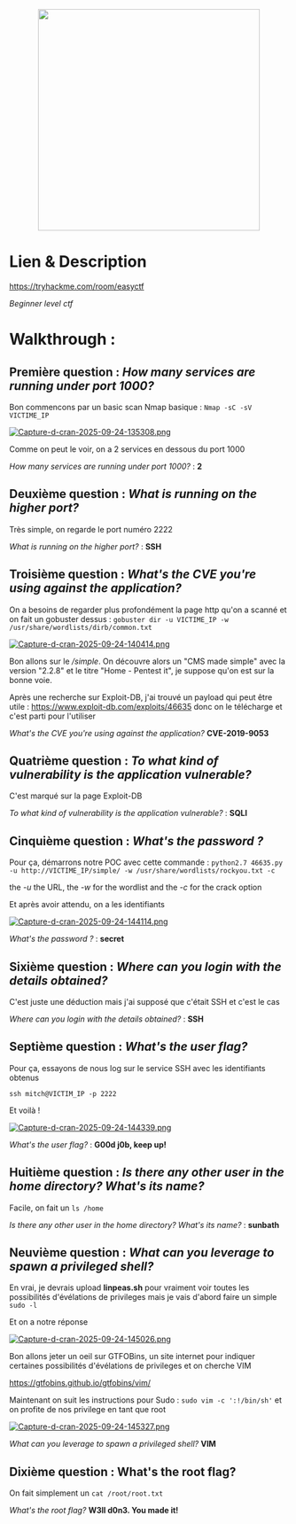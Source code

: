 <div align="center">
<img src="https://tryhackme-images.s3.amazonaws.com/room-icons/f28ade2b51eb7aeeac91002d41f29c47.png" height="400"></img>
</div>

# Lien & Description
https://tryhackme.com/room/easyctf

*Beginner level ctf*

# Walkthrough :

## **Première question** : *How many services are running under port 1000?*
Bon commencons par un basic scan Nmap basique :
`Nmap -sC -sV VICTIME_IP`

[![Capture-d-cran-2025-09-24-135308.png](https://i.postimg.cc/FHb6t1Mh/Capture-d-cran-2025-09-24-135308.png)](https://postimg.cc/Yv9RY22P)

Comme on peut le voir, on a 2 services en dessous du port 1000

*How many services are running under port 1000?* : **2**
## **Deuxième question** : *What is running on the higher port?*
Très simple, on regarde le port numéro 2222

*What is running on the higher port?* : **SSH**
## **Troisième question** : *What's the CVE you're using against the application?*
On a besoins de regarder plus profondément la page http qu'on a scanné et on fait un gobuster dessus :
`gobuster dir -u VICTIME_IP -w /usr/share/wordlists/dirb/common.txt`


[![Capture-d-cran-2025-09-24-140414.png](https://i.postimg.cc/vTgQX5SY/Capture-d-cran-2025-09-24-140414.png)](https://postimg.cc/GTRwmTCV)

Bon allons sur le */simple*. On découvre alors un "CMS made simple" avec la version "2.2.8" et le titre "Home - Pentest it", je suppose qu'on est sur la bonne voie.

Après une recherche sur Exploit-DB, j'ai trouvé un payload qui peut être utile : https://www.exploit-db.com/exploits/46635 donc on le télécharge et c'est parti pour l'utiliser

*What's the CVE you're using against the application?* **CVE-2019-9053**
## **Quatrième question** : *To what kind of vulnerability is the application vulnerable?*
C'est marqué sur la page Exploit-DB

*To what kind of vulnerability is the application vulnerable?* : **SQLI**
## **Cinquième question** : *What's the password ?* 
Pour ça, démarrons notre POC avec cette commande : `python2.7 46635.py -u http://VICTIME_IP/simple/ -w /usr/share/wordlists/rockyou.txt -c`

the *-u* the URL, the *-w* for the wordlist and the *-c* for the crack option

Et après avoir attendu, on a les identifiants 

[![Capture-d-cran-2025-09-24-144114.png](https://i.postimg.cc/Wzvn7cnX/Capture-d-cran-2025-09-24-144114.png)](https://postimg.cc/R6gKM82H)

*What's the password ?* : **secret**
## **Sixième question** : *Where can you login with the details obtained?*
C'est juste une déduction mais j'ai supposé que c'était SSH et c'est le cas

*Where can you login with the details obtained?* : **SSH**
## **Septième question** : *What's the user flag?* 
Pour ça, essayons de nous log sur le service SSH avec les identifiants obtenus

`ssh mitch@VICTIM_IP -p 2222`

Et voilà !

[![Capture-d-cran-2025-09-24-144339.png](https://i.postimg.cc/d1Mmqczw/Capture-d-cran-2025-09-24-144339.png)](https://postimg.cc/LqTZTw9b)

*What's the user flag?* : **G00d j0b, keep up!**
## **Huitième question** : *Is there any other user in the home directory? What's its name?*
Facile, on fait un  `ls /home`

*Is there any other user in the home directory? What's its name?* : **sunbath**
## **Neuvième question** :  *What can you leverage to spawn a privileged shell?*
En vrai, je devrais upload **linpeas.sh** pour vraiment voir toutes les possibilités d'évélations de privileges mais je vais d'abord faire un simple `sudo -l`

Et on a notre réponse

[![Capture-d-cran-2025-09-24-145026.png](https://i.postimg.cc/gk5w9H9P/Capture-d-cran-2025-09-24-145026.png)](https://postimg.cc/bsxYkbN6)

Bon allons jeter un oeil sur GTFOBins, un site internet pour indiquer certaines possibilités d'évélations de privileges et on cherche VIM

https://gtfobins.github.io/gtfobins/vim/

Maintenant on suit les instructions pour Sudo : `sudo vim -c ':!/bin/sh'` et on profite de nos privilege en tant que root

[![Capture-d-cran-2025-09-24-145327.png](https://i.postimg.cc/fT3LvSVq/Capture-d-cran-2025-09-24-145327.png)](https://postimg.cc/fJNDzLjY)

*What can you leverage to spawn a privileged shell?* **VIM**
## **Dixième question** : What's the root flag?
On fait simplement un `cat /root/root.txt`

*What's the root flag?* **W3ll d0n3. You made it!**
